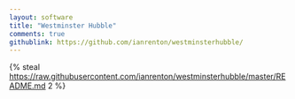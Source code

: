 ```yaml
---
layout: software
title: "Westminster Hubble"
comments: true
githublink: https://github.com/ianrenton/westminsterhubble/
---
```


{% steal https://raw.githubusercontent.com/ianrenton/westminsterhubble/master/README.md 2 %}
